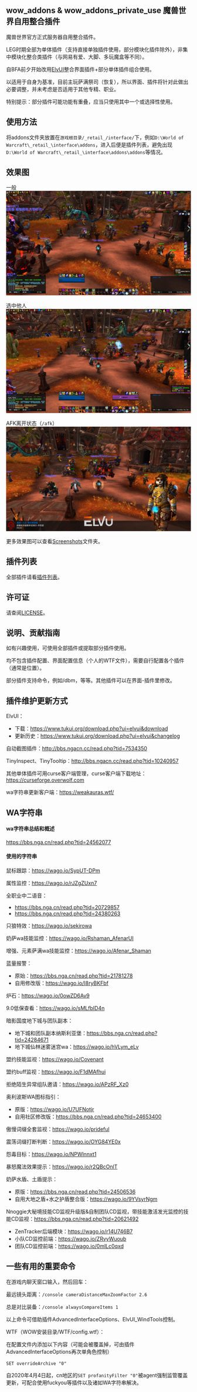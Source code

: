 ## wow_addons & wow_addons_private_use 魔兽世界自用整合插件
魔兽世界官方正式服务器自用整合插件。

LEG时期全部为单体插件（支持直接单独插件使用，部分模块化插件除外），非集中模块化整合类插件（与网易有爱、大脚、多玩魔盒等不同）。

自BFA前夕开始改用[ElvUI](https://www.tukui.org/download.php?ui=elvui&changelog)整合界面插件+部分单体插件组合使用。

以适用于自身为基准，目前主玩萨满祭司（恢复），所以界面、插件将针对此做出必要调整，并未考虑是否适用于其他专精、职业。

特别提示：部分插件可能功能有重叠，应当只使用其中一个或选择性使用。

## 使用方法
将addons文件夹放置在```游戏根目录/_retail_/interface/```下，例如```D:\World of Warcraft\_retail_\interface\addons```，进入后便是插件列表，避免出现```D:\World of Warcraft\_retail_\interface\addons\addons```等情况。

## 效果图
一般
![screen](./Screenshots/WoWScrnShot_072418_114147.jpg)

选中他人
![screen](./Screenshots/WoWScrnShot_072418_114142.jpg)

AFK离开状态（```/afk```）
![screen](./Screenshots/WoWScrnShot_072418_114158.jpg)

更多效果图可以查看[Screenshots](./Screenshots/)文件夹。

## 插件列表
全部插件请看[插件列表](addonslist.md)。

## 许可证
请查阅[LICENSE](LICENSE)。

## 说明、贡献指南
如有兴趣使用，可使用全部插件或提取部分插件使用。

均不包含插件配置、界面配置信息（个人的WTF文件），需要自行配置各个插件（通常是位置）。

部分插件支持命令，例如/dbm，等等。其他插件可以在界面-插件里修改。

## 插件维护更新方式
ElvUI：
- 下载：https://www.tukui.org/download.php?ui=elvui&download
- 更新历史：https://www.tukui.org/download.php?ui=elvui&changelog

自动截图插件：http://bbs.ngacn.cc/read.php?tid=7534350

TinyInspect、TinyTooltip：http://bbs.ngacn.cc/read.php?tid=10240957

其他单体插件可用curse客户端管理，curse客户端下载地址：https://curseforge.overwolf.com

wa字符串更新客户端：https://weakauras.wtf/

## WA字符串
#### wa字符串总结和概述
https://bbs.nga.cn/read.php?tid=24562077

#### 使用的字符串
鼠标跟踪：https://wago.io/SypUT-DPm

属性监控：https://wago.io/rJZgZUxn7

全职业中二语音：
- https://bbs.nga.cn/read.php?tid=20729857
- https://bbs.nga.cn/read.php?tid=24380263

只狼特效：https://wago.io/sekirowa

奶萨wa技能监控：https://wago.io/Rshaman_AfenarUI

增强、元素萨满wa技能监控：https://wago.io/Afenar_Shaman

蓝量报警：
- 原始：https://bbs.nga.cn/read.php?tid=21781278
- 自用修改版：https://wago.io/I8ryBKFbf

炉石：https://wago.io/0owZD6Av9

9.0低保查看：https://wago.io/sMLfbID4n

暗影国度地下城与团队副本：
- 地下城和团队副本纳斯利亚堡：https://bbs.nga.cn/read.php?tid=24284671
- 地下城仙林迷雾迷宫wa：https://wago.io/hVLym_eLv

盟约技能监视：https://wago.io/Covenant

盟约buff监视：https://wago.io/F1dMAfhui

拒绝陌生异常组队邀请：https://wago.io/APzRF_Xz0

奥利波斯WA图标指引：
- 原版：https://wago.io/U7UFNotjr
- 自用社区修改版：https://bbs.nga.cn/read.php?tid=24653400

傲慢词缀全套监视：https://wago.io/prideful

震荡词缀打断判断：https://wago.io/OYG84YE0x

怨毒目标：https://wago.io/NPWlnnxt1

暴怒魔法效果提示：https://wago.io/r2QBcOnlT

奶萨水盾、土盾提示：
- 原版：https://bbs.nga.cn/read.php?tid=24506536
- 自用大地之盾+水之护盾整合版：https://wago.io/9YVsyrNgm

Nnoggie大秘境技能CD监视升级版&自制团队CD监视，带技能激活发光监控的技能CD监视：https://bbs.nga.cn/read.php?tid=20621492
- ZenTracker后端模块：https://wago.io/r14U746B7
- 小队CD监控前端：https://wago.io/ZRvyWuoub
- 团队CD监控前端：https://wago.io/0mlLc0qxd

## 一些有用的重要命令
在游戏内聊天窗口输入，然后回车：

最远镜头距离：`/console cameraDistanceMaxZoomFactor 2.6`

总是对比装备：`/console alwaysCompareItems 1`

以上命令可借助插件AdvancedInterfaceOptions、ElvUI_WindTools控制。

WTF（WOW安装目录/WTF/config.wtf）：

在配置文件内添加以下内容（可能会被覆盖掉，可由插件AdvancedInterfaceOptions再次单角色控制）

```
SET overrideArchive "0"
```

自2020年4月4日起，cn地区的`SET profanityFilter "0"`被agent强制监管覆盖更新，可配合使用fuckyou等插件以及诸如WA字符串解决。